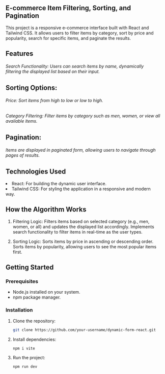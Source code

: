 ## E-commerce Item Filtering, Sorting, and Pagination
<p>This project is a responsive e-commerce interface built with React and Tailwind CSS. It allows users to filter items by category, sort by price and popularity, search for specific items, and paginate the results.</h6>

## Features
<h6>Search Functionality: Users can search items by name, dynamically filtering the displayed list based on their input.</h6>

## Sorting Options:
<h6>Price: Sort items from high to low or low to high.</h6>
<h6>Category Filtering: Filter items by category such as men, women, or view all available items.</h6>

## Pagination: 
<h6>Items are displayed in paginated form, allowing users to navigate through pages of results.</h6>

## Technologies Used
<li>React: For building the dynamic user interface.</li>
<li>Tailwind CSS: For styling the application in a responsive and modern way.</li>

## How the Algorithm Works
1. Filtering Logic:
Filters items based on selected category (e.g., men, women, or all) and updates the displayed list accordingly.
Implements search functionality to filter items in real-time as the user types.

2. Sorting Logic:
Sorts items by price in ascending or descending order.
Sorts items by popularity, allowing users to see the most popular items first.

## Getting Started

### Prerequisites

- Node.js installed on your system.
- npm package manager.

### Installation

1. Clone the repository:

   ```bash
   git clone https://github.com/your-username/dynamic-form-react.git
   ````



2. Install dependencies:

    ```bash
    npm i vite
    ```

4. Run the project:
    ```bash
   npm run dev
    ```


